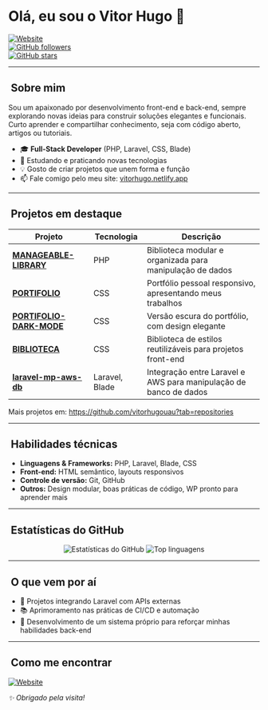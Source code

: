 # Olá, eu sou o Vitor Hugo 👋

[![Website](https://img.shields.io/badge/website-vitorhugo.netlify.app-blue)](https://vitorhugo.netlify.app/)  
[![GitHub followers](https://img.shields.io/github/followers/vitorhugouau?label=me%20segue%20lá&style=social)](https://github.com/vitorhugouau?tab=followers)  
[![GitHub stars](https://img.shields.io/github/stars/vitorhugouau?style=social)](https://github.com/vitorhugouau?tab=stars)

---

## ​ Sobre mim

Sou um apaixonado por desenvolvimento front-end e back-end, sempre explorando novas ideias para construir soluções elegantes e funcionais. Curto aprender e compartilhar conhecimento, seja com código aberto, artigos ou tutoriais.

- 🎓 **Full‑Stack Developer** (PHP, Laravel, CSS, Blade)
- 🌱 Estudando e praticando novas tecnologias
- 💡 Gosto de criar projetos que unem forma e função
- 📫 Fale comigo pelo meu site: [vitorhugo.netlify.app](https://vitorhugo.netlify.app/)

---

## ​ Projetos em destaque

| Projeto | Tecnologia | Descrição |
|--------|------------|-----------|
| **[MANAGEABLE-LIBRARY](https://github.com/vitorhugouau/MANAGEABLE-LIBRARY)** | PHP | Biblioteca modular e organizada para manipulação de dados |
| **[PORTIFOLIO](https://github.com/vitorhugouau/PORTIFOLIO)** | CSS | Portfólio pessoal responsivo, apresentando meus trabalhos |
| **[PORTIFOLIO-DARK-MODE](https://github.com/vitorhugouau/PORTIFOLIO-DARK-MODE)** | CSS | Versão escura do portfólio, com design elegante |
| **[BIBLIOTECA](https://github.com/vitorhugouau/BIBLIOTECA)** | CSS | Biblioteca de estilos reutilizáveis para projetos front-end |
| **[laravel-mp-aws-db](https://github.com/vitorhugouau/laravel-mp-aws-db)** | Laravel, Blade | Integração entre Laravel e AWS para manipulação de banco de dados |

Mais projetos em: https://github.com/vitorhugouau?tab=repositories

---

## ​​ Habilidades técnicas

- **Linguagens & Frameworks:** PHP, Laravel, Blade, CSS
- **Front-end:** HTML semântico, layouts responsivos
- **Controle de versão:** Git, GitHub
- **Outros:** Design modular, boas práticas de código, WP pronto para aprender mais

---

## ​ Estatísticas do GitHub

<p align="center">
  <img src="https://github-readme-stats.vercel.app/api?username=vitorhugouau&show_icons=true&theme=radical" alt="Estatísticas do GitHub">
  <img src="https://github-readme-stats.vercel.app/api/top-langs/?username=vitorhugouau&layout=compact&theme=radical" alt="Top linguagens">
</p>

---

## ​ O que vem por aí

- 🚧 Projetos integrando Laravel com APIs externas
- 📚 Aprimoramento nas práticas de CI/CD e automação
- 💼 Desenvolvimento de um sistema próprio para reforçar minhas habilidades back-end

---

## ​ Como me encontrar

[![Website](https://img.shields.io/badge/Web-JetBrains-netlify_included?logo=netlify)](https://vitorhugo.netlify.app/)



*✨ Obrigado pela visita!*

